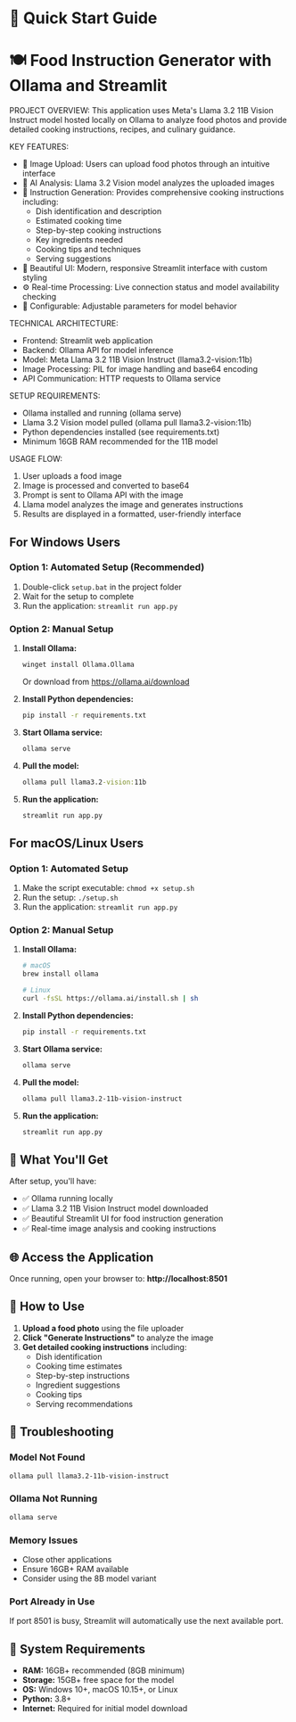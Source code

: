 # 🚀 Quick Start Guide

🍽️ Food Instruction Generator with Ollama and Streamlit
=======================================================

PROJECT OVERVIEW:
This application uses Meta's Llama 3.2 11B Vision Instruct model hosted locally on Ollama to analyze food photos and provide detailed cooking instructions, recipes, and culinary guidance.

KEY FEATURES:
- 📸 Image Upload: Users can upload food photos through an intuitive interface
- 🤖 AI Analysis: Llama 3.2 Vision model analyzes the uploaded images
- 📝 Instruction Generation: Provides comprehensive cooking instructions including:
  * Dish identification and description
  * Estimated cooking time
  * Step-by-step cooking instructions
  * Key ingredients needed
  * Cooking tips and techniques
  * Serving suggestions
- 🎨 Beautiful UI: Modern, responsive Streamlit interface with custom styling
- ⚙️ Real-time Processing: Live connection status and model availability checking
- 🔧 Configurable: Adjustable parameters for model behavior

TECHNICAL ARCHITECTURE:
- Frontend: Streamlit web application
- Backend: Ollama API for model inference
- Model: Meta Llama 3.2 11B Vision Instruct (llama3.2-vision:11b)
- Image Processing: PIL for image handling and base64 encoding
- API Communication: HTTP requests to Ollama service

SETUP REQUIREMENTS:
- Ollama installed and running (ollama serve)
- Llama 3.2 Vision model pulled (ollama pull llama3.2-vision:11b)
- Python dependencies installed (see requirements.txt)
- Minimum 16GB RAM recommended for the 11B model

USAGE FLOW:
1. User uploads a food image
2. Image is processed and converted to base64
3. Prompt is sent to Ollama API with the image
4. Llama model analyzes the image and generates instructions
5. Results are displayed in a formatted, user-friendly interface


## For Windows Users

### Option 1: Automated Setup (Recommended)
1. Double-click `setup.bat` in the project folder
2. Wait for the setup to complete
3. Run the application: `streamlit run app.py`

### Option 2: Manual Setup
1. **Install Ollama:**
   ```cmd
   winget install Ollama.Ollama
   ```
   Or download from https://ollama.ai/download

2. **Install Python dependencies:**
   ```cmd
   pip install -r requirements.txt
   ```

3. **Start Ollama service:**
   ```cmd
   ollama serve
   ```

4. **Pull the model:**
   ```cmd
   ollama pull llama3.2-vision:11b
   ```

5. **Run the application:**
   ```cmd
   streamlit run app.py
   ```

## For macOS/Linux Users

### Option 1: Automated Setup
1. Make the script executable: `chmod +x setup.sh`
2. Run the setup: `./setup.sh`
3. Run the application: `streamlit run app.py`

### Option 2: Manual Setup
1. **Install Ollama:**
   ```bash
   # macOS
   brew install ollama
   
   # Linux
   curl -fsSL https://ollama.ai/install.sh | sh
   ```

2. **Install Python dependencies:**
   ```bash
   pip install -r requirements.txt
   ```

3. **Start Ollama service:**
   ```bash
   ollama serve
   ```

4. **Pull the model:**
   ```bash
   ollama pull llama3.2-11b-vision-instruct
   ```

5. **Run the application:**
   ```bash
   streamlit run app.py
   ```

## 🎯 What You'll Get

After setup, you'll have:
- ✅ Ollama running locally
- ✅ Llama 3.2 11B Vision Instruct model downloaded
- ✅ Beautiful Streamlit UI for food instruction generation
- ✅ Real-time image analysis and cooking instructions

## 🌐 Access the Application

Once running, open your browser to: **http://localhost:8501**

## 📸 How to Use

1. **Upload a food photo** using the file uploader
2. **Click "Generate Instructions"** to analyze the image
3. **Get detailed cooking instructions** including:
   - Dish identification
   - Cooking time estimates
   - Step-by-step instructions
   - Ingredient suggestions
   - Cooking tips
   - Serving recommendations

## 🔧 Troubleshooting

### Model Not Found
```bash
ollama pull llama3.2-11b-vision-instruct
```

### Ollama Not Running
```bash
ollama serve
```

### Memory Issues
- Close other applications
- Ensure 16GB+ RAM available
- Consider using the 8B model variant

### Port Already in Use
If port 8501 is busy, Streamlit will automatically use the next available port.

## 📱 System Requirements

- **RAM:** 16GB+ recommended (8GB minimum)
- **Storage:** 15GB+ free space for the model
- **OS:** Windows 10+, macOS 10.15+, or Linux
- **Python:** 3.8+
- **Internet:** Required for initial model download 